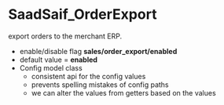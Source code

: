 # SaadSaif_OrderExport

export orders to the merchant ERP.

- enable/disable flag **sales/order_export/enabled**
- default value = **enabled**
- Config model class
  - consistent api for the config values
  - prevents spelling mistakes of config paths
  - we can alter the values from getters based on the values
